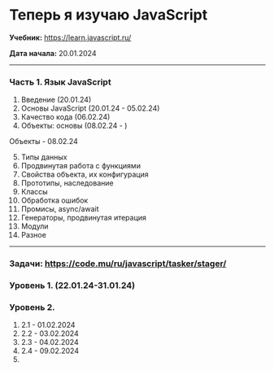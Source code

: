 # Теперь я изучаю JavaScript

**Учебник:** https://learn.javascript.ru/

**Дата начала:** 20.01.2024

---

### Часть 1. Язык JavaScript

1. Введение (20.01.24)
2. Основы JavaScript (20.01.24 - 05.02.24)
3. Качество кода (06.02.24)
4. Объекты: основы (08.02.24 - )

Объекты - 08.02.24

5. Типы данных
6. Продвинутая работа с функциями
7. Свойства объекта, их конфигурация
8. Прототипы, наследование
9. Классы
10. Обработка ошибок
11. Промисы, async/await
12. Генераторы, продвинутая итерация
13. Модули
14. Разное

---

### Задачи: https://code.mu/ru/javascript/tasker/stager/

### Уровень 1. (22.01.24-31.01.24)

### Уровень 2.

1. 2.1 - 01.02.2024
2. 2.2 - 03.02.2024
3. 2.3 - 04.02.2024
4. 2.4 - 09.02.2024
5.
